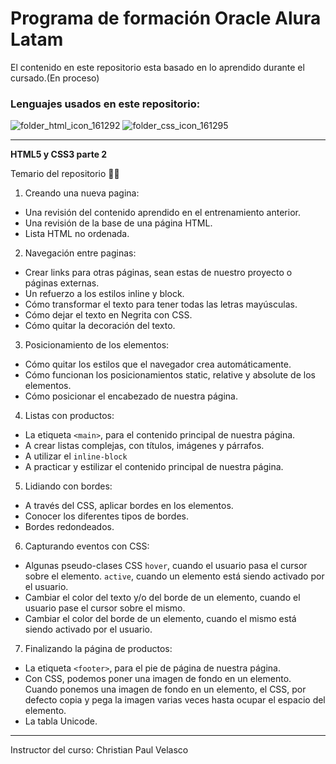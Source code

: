 # Programa de formación Oracle Alura Latam
El contenido en este repositorio esta basado en lo aprendido durante el cursado.(En proceso)
### Lenguajes usados en este repositorio:

![folder_html_icon_161292](https://user-images.githubusercontent.com/54302061/210740978-009305c9-a826-482c-aecf-021e73b6666b.png)
![folder_css_icon_161295](https://user-images.githubusercontent.com/54302061/210741219-605a4888-68d2-496a-ac24-ae9b5c849741.png)

-----------

**HTML5 y CSS3 parte 2**

Temario del repositorio 👨‍💻

1. Creando una nueva pagina:

- Una revisión del contenido aprendido en el entrenamiento anterior. 
- Una revisión de la base de una página HTML.
- Lista HTML no ordenada. 

2. Navegación entre paginas:

-	Crear links para otras páginas, sean estas de nuestro proyecto o páginas externas. 
-	Un refuerzo a los estilos inline y block.
-	Cómo transformar el texto para tener todas las letras mayúsculas. 
-	Cómo dejar el texto en Negrita con CSS. 
-	Cómo quitar la decoración del texto.

3. Posicionamiento de los elementos:

- Cómo quitar los estilos que el navegador crea automáticamente. 
- Cómo funcionan los posicionamientos static, relative y absolute de los elementos. 
- Cómo posicionar el encabezado de nuestra página.

4. Listas con productos:

- La etiqueta `<main>`, para el contenido principal de nuestra página.
- A crear listas complejas, con títulos, imágenes y párrafos.
- A utilizar el `inline-block`
- A practicar y estilizar el contenido principal de nuestra página. 

5. Lidiando con bordes:

- A través del CSS, aplicar bordes en los elementos.
- Conocer los diferentes tipos de bordes.
- Bordes redondeados.

6. Capturando eventos con CSS:

- Algunas pseudo-clases CSS
        `hover`, cuando el usuario pasa el cursor sobre el elemento.
        `active`, cuando un elemento está siendo activado por el usuario. 
- Cambiar el color del texto y/o del borde de un elemento, cuando el usuario pase el cursor sobre el mismo.
- Cambiar el color del borde de un elemento, cuando el mismo está siendo activado por el usuario. 

7. Finalizando la página de productos:

- La etiqueta `<footer>`, para el pie de página de nuestra página.
- Con CSS, podemos poner una imagen de fondo en un elemento. Cuando ponemos una imagen de fondo en un elemento, el CSS, por defecto copia y pega la imagen varias veces hasta ocupar el espacio del elemento.
- La tabla Unicode. 


----------
Instructor del curso: Christian Paul Velasco
